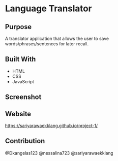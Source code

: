 # Language Translator

## Purpose
A translator application that allows the user to save words/phrases/sentences for later recall.

## Built With
* HTML
* CSS
* JavaScript

## Screenshot

## Website
https://sariyarawaekklang.github.io/project-1/

## Contribution
@Dkangelas123
@nessalina723
@sariyarawaekklang
